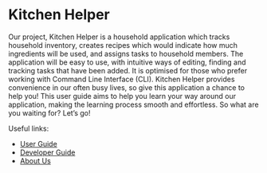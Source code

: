 # Kitchen Helper

Our project, Kitchen Helper is a household application which tracks household inventory, creates recipes which would indicate how much ingredients will be used, and assigns tasks to household members. The application will be easy to use, with intuitive ways of editing, finding and tracking tasks that have been added. It is optimised for those who prefer working with Command Line Interface (CLI). Kitchen Helper provides convenience in our often busy lives, so give this application a chance to help you!
This user guide aims to help you learn your way around our application, making the learning process smooth and effortless. So what are you waiting for? Let’s go!


Useful links:
* [User Guide](UserGuide.md)
* [Developer Guide](DeveloperGuide.md)
* [About Us](AboutUs.md)
